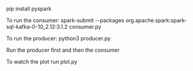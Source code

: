 pip install pyspark

To run the consumer: spark-submit --packages org.apache.spark:spark-sql-kafka-0-10_2.12:3.1.2 consumer.py

To run the producer: python3 producer.py

Run the producer first and then the consumer

To watch the plot run plot.py
